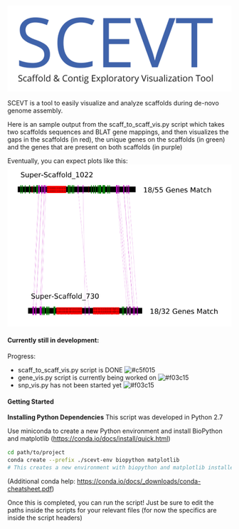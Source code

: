 
![SCEVT LOGO](https://raw.githubusercontent.com/pbieberstein/SCEVT/master/scevt-logo.png)


SCEVT is a tool to easily visualize and analyze scaffolds during de-novo genome assembly.

Here is an sample output from the scaff_to_scaff_vis.py script which takes two scaffolds sequences and BLAT gene mappings,
and then visualizes the gaps in the scaffolds (in red), the unique genes on the scaffolds (in green) and the genes that are present
on both scaffolds (in purple)

Eventually, you can expect plots like this:
![sample_scaffold_vis](https://github.com/pbieberstein/SCEVT/blob/master/sample_output.png)


#### Currently still in development:
Progress:
* scaff_to_scaff_vis.py script is DONE ![#c5f015](https://placehold.it/15/c5f015/000000?text=+)
* gene_vis.py script is currently being worked on ![#f03c15](https://placehold.it/15/f03c15/000000?text=+)
* snp_vis.py has not been started yet ![#f03c15](https://placehold.it/15/f03c15/000000?text=+)

#### Getting Started

**Installing Python Dependencies**
This script was developed in Python 2.7

Use miniconda to create a new Python environment and install BioPython and matplotlib
(https://conda.io/docs/install/quick.html)
```bash
cd path/to/project
conda create --prefix ./scevt-env biopython matplotlib
# This creates a new environment with biopython and matplotlib installed inside the folder "scevt_env"
```
(Additional conda help: https://conda.io/docs/_downloads/conda-cheatsheet.pdf)

Once this is completed, you can run the script! Just be sure to edit the paths inside the scripts
for your relevant files (for now the specifics are inside the script headers)